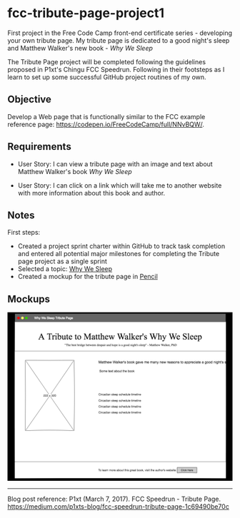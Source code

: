 # fcc-tribute-page-project1
First project in the Free Code Camp front-end certificate series - developing your own tribute page.  My tribute page is dedicated to a good night's sleep and Matthew Walker's new book - *Why We Sleep*

The Tribute Page project will be completed following the guidelines proposed in P1xt's Chingu FCC Speedrun.  Following in their footsteps as I learn to set up some successful GitHub project routines of my own.

## Objective

Develop a Web page that is functionally similar to the FCC example reference page: https://codepen.io/FreeCodeCamp/full/NNvBQW/.

## Requirements

* User Story: I can view a tribute page with an image and text about Matthew Walker's book *Why We Sleep*

* User Story: I can click on a link which will take me to another website with more information about this book and author.

## Notes

First steps:

* Created a project sprint charter within GitHub to track task completion and entered all potential major milestones for completing the Tribute page project as a single sprint
* Selected a topic: [Why We Sleep](https://en.wikipedia.org/wiki/Why_We_Sleep:_The_New_Science_of_Sleep_and_Dreams)
* Created a mockup for the tribute page in [Pencil](https://pencil.evolus.vn/)

## Mockups

![Tribute Page Mockup](TributePageMockup.png?raw=true)

---

Blog post reference:
P1xt (March 7, 2017).  FCC Speedrun - Tribute Page.  https://medium.com/p1xts-blog/fcc-speedrun-tribute-page-1c69490be70c
